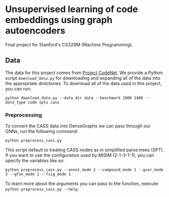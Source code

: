 # Unsupervised learning of code embeddings using graph autoencoders
Final project for Stanford's CS329M (Machine Programming).

## Data

The data for this project comes from [Project CodeNet](https://developer.ibm.com/exchanges/data/all/project-codenet/). We provide a Python script <code>download_data.py</code> for downloading and expanding all of the data into the appropriate directories. To download all of the data used in this project, you can run:

```
python download_data.py --data_dir data --benchmark 1000 1400 --data_type code spts cass
```

### Preprocessing

To convert the CASS data into DenseGraphs we can pass through our GNNs, run the following command:

```
python preprocess_cass.py
```

This script default to treating CASS nodes as in simplified parse trees (SPT). If you want to use the configuration used by MISIM (2-1-3-1-1), you can specify the variables like so:

```
python preprocess_cass.py --annot_mode 2 --compound_mode 1 --gvar_mode 3 --gfun_mode 1 --fsig_mode 1
```

To learn more about the arguments you can pass to the function, execute <code>python preprocess_cass.py --help</code>.
